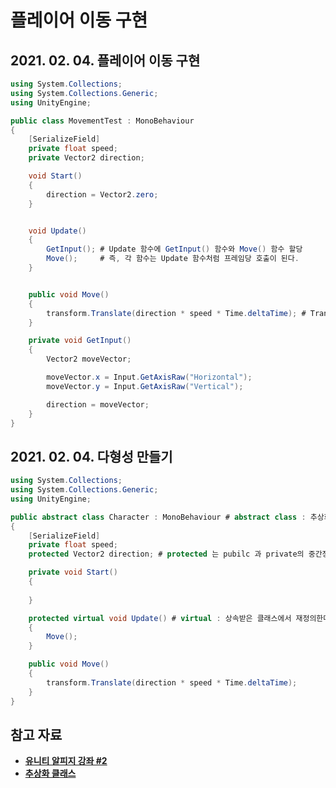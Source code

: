 # 플레이어 이동 구현

## 2021. 02. 04. 플레이어 이동 구현
```cs
using System.Collections;
using System.Collections.Generic;
using UnityEngine;

public class MovementTest : MonoBehaviour 
{
    [SerializeField]
    private float speed;
    private Vector2 direction;

    void Start()
    {
        direction = Vector2.zero;
    }


    void Update() 
    {
        GetInput(); # Update 함수에 GetInput() 함수와 Move() 함수 할당
        Move();     # 즉, 각 함수는 Update 함수처럼 프레임당 호출이 된다.
    }


    public void Move()
    {
        transform.Translate(direction * speed * Time.deltaTime); # Translate 는 오브젝트의 벡터값을 조정하여 좌표 자체를 이동시키는 방법 (벡터 x 속도 x 델타타임)
    }

    private void GetInput()
    {
        Vector2 moveVector;

        moveVector.x = Input.GetAxisRaw("Horizontal");
        moveVector.y = Input.GetAxisRaw("Vertical");

        direction = moveVector;
    }
}
```

## 2021. 02. 04. 다형성 만들기
```cs
using System.Collections;
using System.Collections.Generic;
using UnityEngine;

public abstract class Character : MonoBehaviour # abstract class : 추상화 클래스, 다형성을 만들기 위해 클래스 상속하는 데에 사용
{
    [SerializeField]
    private float speed;
    protected Vector2 direction; # protected 는 pubilc 과 private의 중간정도로 생각하면 편하다.

    private void Start()
    {
        
    }

    protected virtual void Update() # virtual : 상속받은 클래스에서 재정의한다고 선언
    {
        Move();
    }

    public void Move()
    {
        transform.Translate(direction * speed * Time.deltaTime);
    }
}
```
##


## 참고 자료
- [**유니티 알피지 강좌 #2**](https://mrbinggrae.tistory.com/34?category=818359)
- [**추상화 클래스**](http://jshzizon.tistory.com/entry/C-%EA%B0%9D%EC%B2%B4%EC%A7%80%ED%96%A5-%EC%B6%94%EC%83%81-%ED%95%A8%EC%88%98-%EC%B6%94%EC%83%81-%ED%81%B4%EB%9E%98%EC%8A%A4-Abstract-Mehtod-Abstract-Class)
